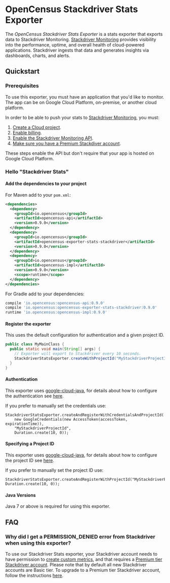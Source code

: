 # OpenCensus Stackdriver Stats Exporter

The *OpenCensus Stackdriver Stats Exporter* is a stats exporter that exports data to 
Stackdriver Monitoring. [Stackdriver Monitoring][stackdriver-monitoring] provides visibility into 
the performance, uptime, and overall health of cloud-powered applications. Stackdriver ingests that 
data and generates insights via dashboards, charts, and alerts.

## Quickstart

### Prerequisites

To use this exporter, you must have an application that you'd like to monitor. The app can be on 
Google Cloud Platform, on-premise, or another cloud platform.

In order to be able to push your stats to [Stackdriver Monitoring][stackdriver-monitoring], you must:

1. [Create a Cloud project](https://support.google.com/cloud/answer/6251787?hl=en).
2. [Enable billing](https://support.google.com/cloud/answer/6288653#new-billing).
3. [Enable the Stackdriver Monitoring API](https://app.google.stackdriver.com/).
4. [Make sure you have a Premium Stackdiver account](https://cloud.google.com/monitoring/accounts/tiers).

These steps enable the API but don't require that your app is hosted on Google Cloud Platform.

### Hello "Stackdriver Stats"

#### Add the dependencies to your project

For Maven add to your `pom.xml`:
```xml
<dependencies>
  <dependency>
    <groupId>io.opencensus</groupId>
    <artifactId>opencensus-api</artifactId>
    <version>0.9.0</version>
  </dependency>
  <dependency>
    <groupId>io.opencensus</groupId>
    <artifactId>opencensus-exporter-stats-stackdriver</artifactId>
    <version>0.9.0</version>
  </dependency>
  <dependency>
    <groupId>io.opencensus</groupId>
    <artifactId>opencensus-impl</artifactId>
    <version>0.9.0</version>
    <scope>runtime</scope>
  </dependency>
</dependencies>
```

For Gradle add to your dependencies:
```groovy
compile 'io.opencensus:opencensus-api:0.9.0'
compile 'io.opencensus:opencensus-exporter-stats-stackdriver:0.9.0'
runtime 'io.opencensus:opencensus-impl:0.9.0'
```

#### Register the exporter

This uses the default configuration for authentication and a given project ID.

```java
public class MyMainClass {
  public static void main(String[] args) {
    // Exporter will export to Stackdriver every 10 seconds.
    StackdriverStatsExporter.createWithProjectId("MyStackdriverProjectId", Duration.create(10, 0));
  }
}
```

#### Authentication

This exporter uses [google-cloud-java](https://github.com/GoogleCloudPlatform/google-cloud-java),
for details about how to configure the authentication see [here](https://github.com/GoogleCloudPlatform/google-cloud-java#authentication).

If you prefer to manually set the credentials use:
```
StackdriverStatsExporter.createAndRegisterWithCredentialsAndProjectId(
    new GoogleCredentials(new AccessToken(accessToken, expirationTime)), 
    "MyStackdriverProjectId",
    Duration.create(10, 0));
```

#### Specifying a Project ID

This exporter uses [google-cloud-java](https://github.com/GoogleCloudPlatform/google-cloud-java),
for details about how to configure the project ID see [here](https://github.com/GoogleCloudPlatform/google-cloud-java#specifying-a-project-id).

If you prefer to manually set the project ID use:
```
StackdriverStatsExporter.createAndRegisterWithProjectId("MyStackdriverProjectId", Duration.create(10, 0));
```

#### Java Versions

Java 7 or above is required for using this exporter.

## FAQ
### Why did I get a PERMISSION_DENIED error from Stackdriver when using this exporter?
To use our Stackdriver Stats exporter, your Stackdriver account needs to have permission to [create
custom metrics](https://cloud.google.com/monitoring/custom-metrics/creating-metrics), and that 
requires a [Premium tier Stackdriver account](https://cloud.google.com/monitoring/accounts/tiers#this_request_is_only_available_in_the_premium_tier). 
Please note that by default all new Stackdriver accounts are Basic tier. To upgrade to a Premium 
tier Stackdriver account, follow the instructions [here](https://cloud.google.com/monitoring/accounts/tiers#start-premium).

[stackdriver-monitoring]: https://cloud.google.com/monitoring/